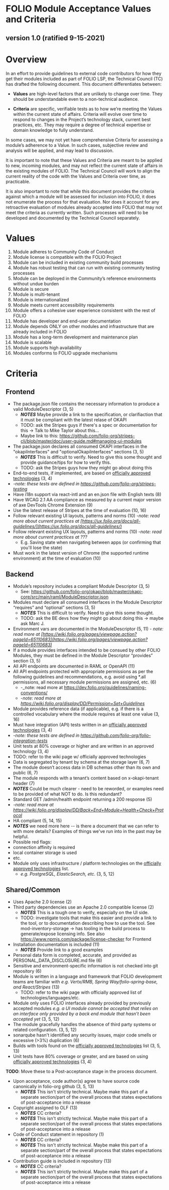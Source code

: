 # FOLIO Module Acceptance Values and Criteria

## version 1.0 (ratified 9-15-2021)

# Overview

In an effort to provide guidelines to external code contributors for how they get their modules included as part of FOLIO LSP, the Technical Council (TC) has drafted the following document.  This document differentiates between:

* **Values** are high-level factors that are unlikely to change over time.  They should be understandable even to a non-technical audience.

* **Criteria** are specific, verifiable tests as to how we’re meeting the Values within the current state of affairs.  Criteria will evolve over time to respond to changes in the Project’s technology stack, current best practices, etc. They may require a degree of technical expertise or domain knowledge to fully understand.

In some cases, we may not yet have comprehensive Criteria for assessing a module’s adherence to a Value.  In such cases, subjective review and analysis will be applied, and may lead to discussion.

It is important to note that these Values and Criteria are meant to be applied to new, incoming modules, and may not reflect the current state of affairs in the existing modules of FOLIO.  The Technical Council will work to align the current reality of the code with the Values and Criteria over time, as practicable.

It is also important to note that while this document provides the criteria against which a module will be assessed for inclusion into FOLIO, it does not enumerate the process for that evaluation.  Nor does it account for any retroactive evaluation of modules already accepted into FOLIO that may not meet the criteria as currently written.  Such processes will need to be developed and documented by the Technical Council separately.

# Values

1. Module adheres to Community Code of Conduct
1. Module license is compatible with the FOLIO Project
1. Module can be included in existing community build processes
1. Module has robust testing that can run with existing community testing processes
1. Module can be deployed in the Community’s reference environments without undue burden
1. Module is secure
1. Module is multi-tenant
1. Module is internationalized
1. Module meets current accessibility requirements
1. Module offers a cohesive user experience consistent with the rest of FOLIO
1. Module has developer and end-user documentation
1. Module depends ONLY on other modules and infrastructure that are already included in FOLIO
1. Module has a long-term development and maintenance plan
1. Module is scalable
1. Module supports high availability
1. Modules conforms to FOLIO upgrade mechanisms

# Criteria

## Frontend
* The package.json file contains the necessary information to produce a valid ModuleDescriptor (3, 5)
  * ***NOTES*** Maybe provide a link to the specification, or clarifiaction that it must be compliant with the latest relase of OKAPI
  * TODO: ask the Stripes guys if there's a spec or documentation for this -> Talk to Mike Taylor about this...
  * Maybe link to this:  https://github.com/folio-org/stripes-cli/blob/master/doc/user-guide.md#managing-ui-modules
* The package.json declares all consumed OKAPI interfaces in the "okapiInterfaces" and "optionalOkapiInterfaces" sections (3, 5)
  * ***NOTES*** This is difficult to verify.  Need to give this some thought and provide guidance/tips for how to verify this.
  * TODO: ask the Stripes guys how they might go about doing this
* End-to-end tests, if implemented, are based on [officially approved technologies](https://wiki.folio.org/display/TC/Officially+Supported+Technologies) (3, 4)
 * -_note: these tests are defined in https://github.com/folio-org/stripes-testing_
* Have i18n support via react-intl and an en.json file with English texts (8)
* Have WCAG 2.1 AA compliance as measured by a current major version of axe DevTools Chrome Extension (9)
* Use the latest release of Stripes at the time of evaluation (10, 16)
* Follow relevant existing UI layouts, patterns and norms (10) -_note: read more about current practices at [https://ux.folio.org/docs/all-guidelines/](https://ux.folio.org/docs/all-guidelines/)_
* Follow relevant existing UX layouts, patterns and norms (10) -_note: read more about current practices at ???_
  * E.g. Saving state when navigating between apps (or confirming that you'll lose the state)
* Must work in the latest version of Chrome (the supported runtime environment) at the time of evaluation (10)

## Backend
* Module’s repository includes a compliant Module Descriptor (3, 5)
  * See: https://github.com/folio-org/okapi/blob/master/okapi-core/src/main/raml/ModuleDescriptor.json
* Modules must declare all consumed interfaces in the Module Descriptor “requires” and “optional” sections (3, 5)
  * ***NOTES*** This is difficult to verify.  Need to give this some thought.
  * TODO: ask the BE devs how they might go about doing this -> maybe ask Marc J.
* Environment vars are documented in the ModuleDescriptor (5, 11) - _note: read more at [https://wiki.folio.org/pages/viewpage.action?pageId=65110683](https://wiki.folio.org/pages/viewpage.action?pageId=65110683)_
* If a module provides interfaces intended to be consued by other FOLIO Modules, they must be defined in the Module Descriptor “provides” section (3, 5)
* All API endpoints are documented in RAML or OpenAPI (11)
* All API endpoints protected with appropriate permissions as per the following guidelines and recommendations, e.g. avoid using *.all permissions, all necessary module permissions are assigned, etc. (6)
  * -_note: read more at https://dev.folio.org/guidelines/naming-conventions/
  * -_note: read more at https://wiki.folio.org/display/DD/Permission+Set+Guidelines_
* Module provides reference data (if applicable), e.g. if there is a controlled vocabulary where the module requires at least one value (3, 16)  
* Must have integration (API) tests written in an [officially approved technologies](https://wiki.folio.org/display/TC/Officially+Supported+Technologies) (3, 4) 
 * -_note: these tests are defined in https://github.com/folio-org/folio-integration-tests_
* Unit tests at 80% coverage or higher and are written in an approved technology (3, 4)
 * TODO:  refer to the wiki page w/ officially approved technologies
* Data is segregated by tenant by schema at the storage layer (6, 7)
* The module doesn’t access data in DB schemas other than its own and public (6, 7)
* The module responds with a tenant’s content based on x-okapi-tenant header (7)
 * ***NOTES*** Could be much clearer - need to be reworded, or examples need to be provided of what NOT to do.  Is this redundant?
* Standard GET /admin/health endpoint returning a 200 response (5) 
 * -_note: read more at https://wiki.folio.org/display/DD/Back+End+Module+Health+Check+Protocol_
* HA compliant (5, 14, 15)
 * ***NOTES*** we need more here -- is there a document that we can refer to with more details?  Examples of things we've run into in the past may be helpful.
 * Possible red flags:
  * connection affinity is required
  * local container storage is used
  * etc.
* Module only uses infrastructure / platform technologies on the [officially approved technologies](https://wiki.folio.org/display/TC/Officially+Supported+Technologies) list.
  * _e.g. PostgreSQL, ElasticSearch, etc._ (3, 5, 12)

## Shared/Common
* Uses Apache 2.0 license (2)
* Third party dependencies use an Apache 2.0 compatible license (2)
  * ***NOTES*** This is a tough one to verify, especially on the UI side.  
  * TODO: investigate tools that make this easier and provide a link to the tool, or to documentation describing how to use the tool.  See mod-inventory-storage -> has tooling in the build process to generate/expose licensing info. See also https://www.npmjs.com/package/license-checker for Frontend
* Installation documentation is included (11)
  * ***NOTES*** Provide link to a good examples
* Personal data form is completed, accurate, and provided as PERSONAL_DATA_DISCLOSURE.md file (6)
* Sensitive and environment-specific information is not checked into git repository (6)
* Module is written in a language and framework that FOLIO development teams are familiar with _e.g. Vertx/RMB, Spring Way/folio-spring-base, and React/Stripes_ (13)
  * TODO: refer to the wiki page with officially approved list of technologies/languages/etc.
* Module only uses FOLIO interfaces already provided by previously accepted modules _e.g. a UI module cannot be accepted that relies on an interface only provided by a back end module that hasn’t been accepted yet_ (3, 5, 12)
* The module gracefully handles the absence of third party systems or related configuration. (3, 5, 12)
* sonarqube hasn't identified any security issues, major code smells or excessive (>3%) duplication (6)
* Builds with tools found on the [officially approved technologies](https://wiki.folio.org/display/TC/Officially+Supported+Technologies) list (3, 5, 13)
* Unit tests have 80% coverage or greater, and are based on using [officially approved technologies](https://wiki.folio.org/display/TC/Officially+Supported+Technologies) (3, 4)

**TODO**:  Move these to a Post-acceptance stage in the process document.

* Upon acceptance, code author(s) agree to have source code canonically in folio-org github (3, 5, 13)
  * ***NOTES*** This isn't strictly technical.  Maybe make this part of a separate section/part of the overall process that states expectations of post-acceptance into a release
* Copyright assigned to OLF (13)
  * ***NOTES*** CC criteria? 
  * ***NOTES*** This isn't strictly technical.  Maybe make this part of a separate section/part of the overall process that states expectations of post-acceptance into a release
* Code of Conduct statement in repository (1)
  * ***NOTES*** CC criteria?
  * ***NOTES*** This isn't strictly technical.  Maybe make this part of a separate section/part of the overall process that states expectations of post-acceptance into a release
* Contribution guide is included in repository (13)
  * ***NOTES*** CC criteria?
  * ***NOTES*** This isn't strictly technical.  Maybe make this part of a separate section/part of the overall process that states expectations of post-acceptance into a release
